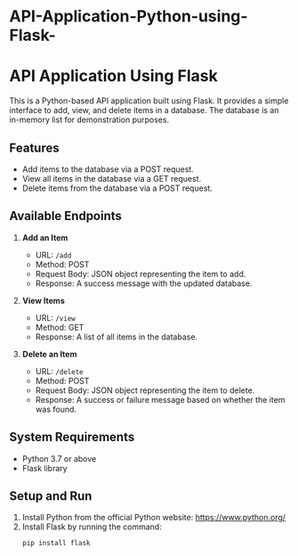 # API-Application-Python-using-Flask-
API Application Using Flask
===========================

This is a Python-based API application built using Flask. It provides a simple interface to add, view, and delete items in a database. The database is an in-memory list for demonstration purposes.

Features
--------
- Add items to the database via a POST request.
- View all items in the database via a GET request.
- Delete items from the database via a POST request.

Available Endpoints
-------------------
1. **Add an Item**
   - URL: `/add`
   - Method: POST
   - Request Body: JSON object representing the item to add.
   - Response: A success message with the updated database.

2. **View Items**
   - URL: `/view`
   - Method: GET
   - Response: A list of all items in the database.

3. **Delete an Item**
   - URL: `/delete`
   - Method: POST
   - Request Body: JSON object representing the item to delete.
   - Response: A success or failure message based on whether the item was found.

System Requirements
-------------------
- Python 3.7 or above
- Flask library

Setup and Run
-------------
1. Install Python from the official Python website: https://www.python.org/
2. Install Flask by running the command:
   ```bash
   pip install flask
